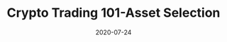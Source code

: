 ---
title: "Crypto Trading 101-Asset Selection"
date: 2020-07-24
categories: [blog post]
tags: [blockchain, finance]
link: https://medium.com/amberdata/crypto-trading-101-asset-selection-2ac020f46319?source=friends_link&sk=87e84ad3c008ec3a3be257bf567c652e
---